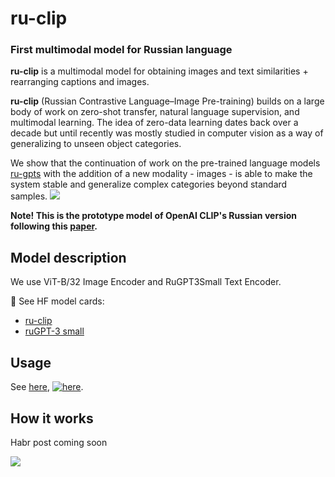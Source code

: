 # ru-clip
### First multimodal model for Russian language

**ru-clip** is a multimodal model for obtaining images and text similarities + rearranging captions and images.

**ru-clip** (Russian Contrastive Language–Image Pre-training) builds on a large body of work on zero-shot transfer, natural language supervision, and multimodal learning. The idea of zero-data learning dates back over a decade but until recently was mostly studied in computer vision as a way of generalizing to unseen object categories. 

We show that the continuation of work on the pre-trained language models [ru-gpts](https://github.com/ai-forever/ru-gpts) with the addition of a new modality - images - is able to make the system stable and generalize complex categories beyond standard samples.
![](https://habrastorage.org/webt/b4/fu/94/b4fu94nng6kzzedavmkawz3hasu.png)

**Note! This is the prototype model of OpenAI CLIP's Russian version following this [paper](https://arxiv.org/abs/2103.00020).**

## Model description
We use ViT-B/32 Image Encoder and RuGPT3Small Text Encoder.

🤗 See HF model cards:
 - [ru-clip](https://huggingface.co/ai-forever/ru-clip)
 - [ruGPT-3 small](https://huggingface.co/ai-forever/rugpt3small_based_on_gpt2)

## Usage
See [here](examples/Interacting_with_CLIP_ViT_B_32.ipynb), [![here](https://colab.research.google.com/assets/colab-badge.svg)](https://colab.research.google.com/github/ai-forever/ru-clip/blob/main/examples/Interacting_with_CLIP_ViT_B_32.ipynb).

## How it works
Habr post coming soon 

![](https://habrastorage.org/webt/et/20/vc/et20vcw-ikbfu_1tfyltdnvxsxk.png) 
